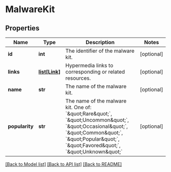 # MalwareKit

## Properties
Name | Type | Description | Notes
------------ | ------------- | ------------- | -------------
**id** | **int** | The identifier of the malware kit. | [optional] 
**links** | [**list[Link]**](Link.md) | Hypermedia links to corresponding or related resources. | [optional] 
**name** | **str** | The name of the malware kit. | [optional] 
**popularity** | **str** | The name of the malware kit. One of: &#x60;\&quot;Rare\&quot;&#x60;, &#x60;\&quot;Uncommon\&quot;&#x60;, &#x60;\&quot;Occasional\&quot;&#x60;, &#x60;\&quot;Common\&quot;&#x60;, &#x60;\&quot;Popular\&quot;&#x60;, &#x60;\&quot;Favored\&quot;&#x60;, &#x60;\&quot;Unknown\&quot;&#x60; | [optional] 

[[Back to Model list]](../README.md#documentation-for-models) [[Back to API list]](../README.md#documentation-for-api-endpoints) [[Back to README]](../README.md)


